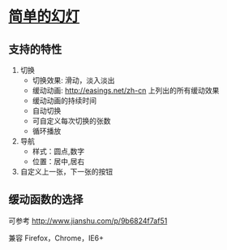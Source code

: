 # [简单的幻灯](https://github.com/iamjoel/slide)
## 支持的特性
1. 切换
	* 切换效果: 滑动，淡入淡出
	* 缓动动画: http://easings.net/zh-cn 上列出的所有缓动效果
	* 缓动动画的持续时间
	* 自动切换
	* 可自定义每次切换的张数
	* 循环播放
1. 导航
	* 样式：圆点,数字
	* 位置：居中,居右
1. 自定义上一张，下一张的按钮

## 缓动函数的选择
可参考 http://www.jianshu.com/p/9b6824f7af51

兼容
Firefox，Chrome，IE6+